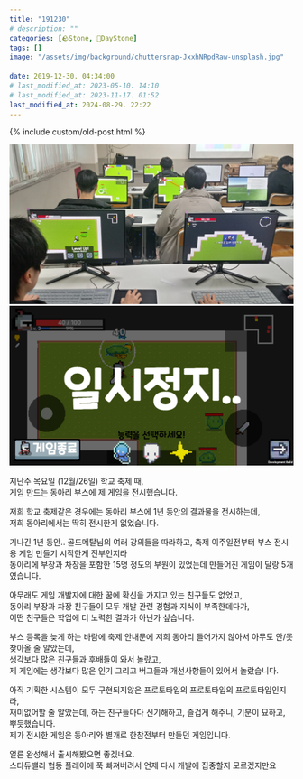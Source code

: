 ```yaml
---
title: "191230"
# description: ""
categories: [🪨Stone, 🌱DayStone]
tags: []
image: "/assets/img/background/chuttersnap-JxxhNRpdRaw-unsplash.jpg"

date: 2019-12-30. 04:34:00
# last_modified_at: 2023-05-10. 14:10
# last_modified_at: 2023-11-17. 01:52
last_modified_at: 2024-08-29. 22:22
---
```


{% include custom/old-post.html %}

![사진](/assets/img/post/2019/191226_0000.jpg)
![Screenshot_2020-01-02-18-08-23](/assets/img/post/2019/191226_0001.png)

지난주 목요일 (12월/26일) 학교 축제 때,  
게임 만드는 동아리 부스에 제 게임을 전시했습니다.  

저희 학교 축제같은 경우에는 동아리 부스에 1년 동안의 결과물을 전시하는데,  
저희 동아리에서는 딱히 전시한게 없었습니다.  

기나긴 1년 동안..
골드메탈님의 여러 강의들을 따라하고, 축제 이주일전부터 부스 전시용 게임 만들기 시작한게 전부인지라  
동아리에 부장과 차장을 포함한 15명 정도의 부원이 있었는데 만들어진 게임이 달랑 5개였습니다.  

아무래도 게임 개발자에 대한 꿈에 확신을 가지고 있는 친구들도 없었고,  
동아리 부장과 차장 친구들이 모두 개발 관련 경험과 지식이 부족한데다가,  
어떤 친구들은 학업에 더 노력한 결과가 아닌가 싶습니다.  

부스 등록을 늦게 하는 바람에 축제 안내문에 저희 동아리 들어가지 않아서 아무도 안/못 찾아올 줄 알았는데,  
생각보다 많은 친구들과 후배들이 와서 놀랐고,  
제 게임에는 생각보다 많은 인기 그리고 버그들과 개선사항들이 있어서 놀랐습니다.  

아직 기획한 시스템이 모두 구현되지않은 프로토타입의 프로토타입의 프로토타입인지라,  
재미없어할 줄 알았는데, 하는 친구들마다 신기해하고, 즐겁게 해주니, 기분이 묘하고, 뿌듯했습니다.  
제가 전시한 게임은 동아리와 별개로 한참전부터 만들던 게임입니다.  

얼른 완성해서 출시해봤으면 좋겠네요.  
스타듀밸리 협동 플레이에 푹 빠져버려서 언제 다시 개발에 집중할지 모르겠지만요  
